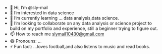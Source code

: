 - 👋 Hi, I’m @sly-mail
- 👀 I’m interested in data science
- 🌱 I’m currently learning ... data analysis,data science.
- 💞️ I’m looking to collaborate on any data analysis or science project to build on my portfolio and experience, still a beginner trying to figure out.
- 📫 How to reach me slymail10430@gmail.com 
- 😄 Pronouns: ...
- ⚡ Fun fact: ...loves football,and also listens to music and read books.

<!---
sly-mail/sly-mail is a ✨ special ✨ repository because its `README.md` (this file) appears on your GitHub profile.
You can click the Preview link to take a look at your changes.
--->
